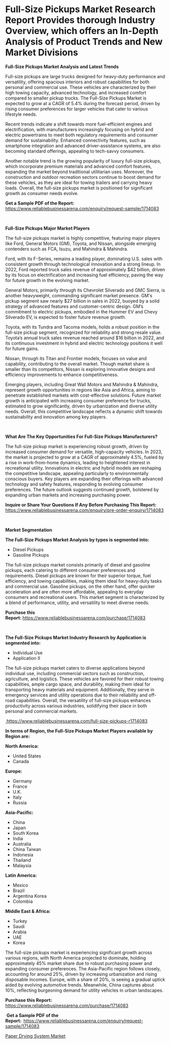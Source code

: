 <p><h1>Full-Size Pickups Market Research Report Provides thorough Industry Overview, which offers an In-Depth Analysis of Product Trends and New Market Divisions</h1></p><p><strong>Full-Size Pickups Market Analysis and Latest Trends</strong></p>
<p><p>Full-size pickups are large trucks designed for heavy-duty performance and versatility, offering spacious interiors and robust capabilities for both personal and commercial use. These vehicles are characterized by their high towing capacity, advanced technology, and increased comfort compared to smaller pickup trucks. The Full-Size Pickups Market is expected to grow at a CAGR of 5.4% during the forecast period, driven by rising consumer preferences for larger vehicles that cater to various lifestyle needs.</p><p>Recent trends indicate a shift towards more fuel-efficient engines and electrification, with manufacturers increasingly focusing on hybrid and electric powertrains to meet both regulatory requirements and consumer demand for sustainability. Enhanced connectivity features, such as smartphone integration and advanced driver-assistance systems, are also becoming standard offerings, appealing to tech-savvy consumers.</p><p>Another notable trend is the growing popularity of luxury full-size pickups, which incorporate premium materials and advanced comfort features, expanding the market beyond traditional utilitarian uses. Moreover, the construction and outdoor recreation sectors continue to boost demand for these vehicles, as they are ideal for towing trailers and carrying heavy loads. Overall, the full-size pickups market is positioned for significant growth as consumer needs evolve.</p></p>
<p><strong>Get a Sample PDF of the Report:&nbsp;</strong> <a href="https://www.reliablebusinessarena.com/enquiry/request-sample/1714083?utm_campaign=1835&utm_medium=2&utm_source=Github&utm_content=ia&utm_term=11012025&utm_id=full-size-pickups">https://www.reliablebusinessarena.com/enquiry/request-sample/1714083</a></p>
<p>&nbsp;</p>
<p><strong>Full-Size Pickups Major Market Players</strong></p>
<p><p>The full-size pickups market is highly competitive, featuring major players like Ford, General Motors (GM), Toyota, and Nissan, alongside emerging contenders such as FCA, Isuzu, and Mahindra & Mahindra. </p><p>Ford, with its F-Series, remains a leading player, dominating U.S. sales with consistent growth through technological innovation and a strong lineup. In 2022, Ford reported truck sales revenue of approximately $42 billion, driven by its focus on electrification and increasing fuel efficiency, paving the way for future growth in the evolving market.</p><p>General Motors, primarily through its Chevrolet Silverado and GMC Sierra, is another heavyweight, commanding significant market presence. GM's pickup segment saw nearly $27 billion in sales in 2022, buoyed by a solid strategy of advanced features and customer-centric design. GM’s commitment to electric pickups, embodied in the Hummer EV and Chevy Silverado EV, is expected to foster future revenue growth.</p><p>Toyota, with its Tundra and Tacoma models, holds a robust position in the full-size pickup segment, recognized for reliability and strong resale value. Toyota’s annual truck sales revenue reached around $16 billion in 2022, and its continuous investment in hybrid and electric technology positions it well for future gains.</p><p>Nissan, through its Titan and Frontier models, focuses on value and capability, contributing to the overall market. Though market share is smaller than its competitors, Nissan is exploring innovative designs and efficiency improvements to enhance competitiveness.</p><p>Emerging players, including Great Wall Motors and Mahindra & Mahindra, represent growth opportunities in regions like Asia and Africa, aiming to penetrate established markets with cost-effective solutions. Future market growth is anticipated with increasing consumer preference for trucks, estimated to grow significantly, driven by urbanization and diverse utility needs. Overall, this competitive landscape reflects a dynamic shift towards sustainability and innovation among key players.</p></p>
<p>&nbsp;</p>
<p><strong>What Are The Key Opportunities For Full-Size Pickups Manufacturers?</strong></p>
<p><p>The full-size pickup market is experiencing robust growth, driven by increased consumer demand for versatile, high-capacity vehicles. In 2023, the market is projected to grow at a CAGR of approximately 4.5%, fueled by a rise in work-from-home dynamics, leading to heightened interest in recreational utility. Innovations in electric and hybrid models are reshaping the competitive landscape, appealing particularly to environmentally conscious buyers. Key players are expanding their offerings with advanced technology and safety features, responding to evolving consumer preferences. The future outlook suggests continued growth, bolstered by expanding urban markets and increasing purchasing power.</p></p>
<p><strong>Inquire or Share Your Questions If Any Before Purchasing This Report:</strong> <a href="https://www.reliablebusinessarena.com/enquiry/pre-order-enquiry/1714083?utm_campaign=1835&utm_medium=2&utm_source=Github&utm_content=ia&utm_term=11012025&utm_id=full-size-pickups">https://www.reliablebusinessarena.com/enquiry/pre-order-enquiry/1714083</a></p>
<p>&nbsp;</p>
<p><strong>Market Segmentation</strong></p>
<p><strong>The Full-Size Pickups Market Analysis by types is segmented into:</strong></p>
<p><ul><li>Diesel Pickups</li><li>Gasoline Pickups</li></ul></p>
<p><p>The full-size pickups market consists primarily of diesel and gasoline pickups, each catering to different consumer preferences and requirements. Diesel pickups are known for their superior torque, fuel efficiency, and towing capabilities, making them ideal for heavy-duty tasks and commercial use. Gasoline pickups, on the other hand, offer quicker acceleration and are often more affordable, appealing to everyday consumers and recreational users. This market segment is characterized by a blend of performance, utility, and versatility to meet diverse needs.</p></p>
<p><strong>Purchase this Report:&nbsp;</strong><a href="https://www.reliablebusinessarena.com/purchase/1714083?utm_campaign=1835&utm_medium=2&utm_source=Github&utm_content=ia&utm_term=11012025&utm_id=full-size-pickups">https://www.reliablebusinessarena.com/purchase/1714083</a></p>
<p>&nbsp;</p>
<p><strong>The Full-Size Pickups Market Industry Research by Application is segmented into:</strong></p>
<p><ul><li>Individual Use</li><li>Application II</li></ul></p>
<p><p>The full-size pickups market caters to diverse applications beyond individual use, including commercial sectors such as construction, agriculture, and logistics. These vehicles are favored for their robust towing capabilities, ample cargo space, and durability, making them ideal for transporting heavy materials and equipment. Additionally, they serve in emergency services and utility operations due to their reliability and off-road capabilities. Overall, the versatility of full-size pickups enhances productivity across various industries, solidifying their place in both personal and commercial markets.</p></p>
<p><a href="https://www.reliablebusinessarena.com/full-size-pickups-r1714083?utm_campaign=1835&utm_medium=2&utm_source=Github&utm_content=ia&utm_term=11012025&utm_id=full-size-pickups">&nbsp;https://www.reliablebusinessarena.com/full-size-pickups-r1714083</a></p>
<p><strong>In terms of Region, the Full-Size Pickups Market Players available by Region are:</strong></p>
<p>
    <p> <strong> North America: </strong>
        <ul>
            <li>United States</li>
            <li>Canada</li>
        </ul>
        </p> 
    <p> <strong> Europe: </strong>
        <ul>
            <li>Germany</li>
            <li>France</li>
            <li>U.K.</li>
            <li>Italy</li>
            <li>Russia</li>
        </ul>
        </p> 
    <p> <strong> Asia-Pacific: </strong>
        <ul>
            <li>China</li>
            <li>Japan</li>
            <li>South Korea</li>
            <li>India</li>
            <li>Australia</li>
            <li>China Taiwan</li>
            <li>Indonesia</li>
            <li>Thailand</li>
            <li>Malaysia</li>
        </ul>
        </p> 
    <p> <strong> Latin America: </strong>
        <ul>
            <li>Mexico</li>
            <li>Brazil</li>
            <li>Argentina Korea</li>
            <li>Colombia</li>
        </ul>
        </p> 
    <p> <strong> Middle East & Africa: </strong>
        <ul>
            <li>Turkey</li>
            <li>Saudi</li>
            <li>Arabia</li>
            <li>UAE</li>
            <li>Korea</li>
        </ul>
    </p>
    </p>
<p><p>The full-size pickups market is experiencing significant growth across various regions, with North America projected to dominate, holding approximately 45% market share due to robust purchasing power and expanding consumer preferences. The Asia-Pacific region follows closely, accounting for around 25%, driven by increasing urbanization and rising disposable incomes. Europe, with a share of 20%, is seeing a gradual uptick aided by evolving automotive trends. Meanwhile, China captures about 10%, reflecting burgeoning demand for utility vehicles in urban landscapes.</p></p>
<p><strong>Purchase this Report: </strong><a href="https://www.reliablebusinessarena.com/purchase/1714083?utm_campaign=1835&utm_medium=2&utm_source=Github&utm_content=ia&utm_term=11012025&utm_id=full-size-pickups">https://www.reliablebusinessarena.com/purchase/1714083</a></p>
<p>&nbsp;<strong>Get a Sample PDF of the Report:&nbsp;&nbsp;</strong><a href="https://www.reliablebusinessarena.com/enquiry/request-sample/1714083?utm_campaign=1835&utm_medium=2&utm_source=Github&utm_content=ia&utm_term=11012025&utm_id=full-size-pickups">https://www.reliablebusinessarena.com/enquiry/request-sample/1714083</a></p>
<p><strong></strong></p>
<p><p><a href="https://github.com/XavierTyler76/Market-Research-Report-List-1/blob/main/paper-drying-system-market.md?utm_campaign=1835&utm_medium=2&utm_source=Github&utm_content=ia&utm_term=11012025&utm_id=full-size-pickups">Paper Drying System Market</a></p></p>